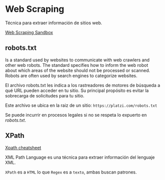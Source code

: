 # Web Scraping

Técnica para extraer información de sitios web.

[Web Scraping Sandbox](http://toscrape.com/)

## robots.txt

Is a standard used by websites to communicate with web crawlers and other web robots. The standard specifies how to inform the web robot about which areas of the website should not be processed or scanned. Robots are often used by search engines to categorize websites.

El archivo robots.txt les indica a los rastreadores de motores de búsqueda a qué URL pueden acceder en tu sitio. Su principal propósito es evitar la sobrecarga de solicitudes para tu sitio.

Este archivo se ubica en la raiz de un sitio: `https://platzi.com/robots.txt`

Se puede incurrir en procesos legales si no se respeta lo expuerto en *robots.txt*.

## XPath

[Xpath cheatsheet](https://devhints.io/xpath)

XML Path Language es una técnica para extraer información del lenguaje XML.

`XPath` es a `HTML` lo que `Regex` es a `texto`, ambas buscan patrones.
